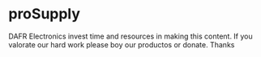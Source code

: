 # proSupply

DAFR Electronics invest time and resources in making this content. If you valorate our hard work please boy our productos or donate. Thanks
